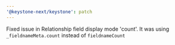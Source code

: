 ```yaml
---
'@keystone-next/keystone': patch
---
```


Fixed issue in Relationship field display mode 'count'. It was using `_fieldnameMeta.count` instead of `fieldnameCount`
